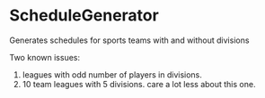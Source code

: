 # ScheduleGenerator
Generates schedules for sports teams with and without divisions

Two known issues:
1. leagues with odd number of players in divisions.
2. 10 team leagues with 5 divisions. care a lot less about this one.
